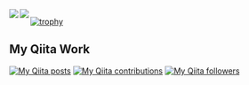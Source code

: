 <a href="https://github.com/anuraghazra/github-readme-stats">
  <img align="left" src="https://github-readme-stats.vercel.app/api?username=nizi24&count_private=true&show_icons=true" />
</a>
<a href="https://github.com/anuraghazra/github-readme-stats">
  <img align="left" src="https://github-readme-stats.vercel.app/api/top-langs/?username=nizi24&count_private=true" />
</a>

[![trophy](https://github-profile-trophy.vercel.app/?username=nizi24)](https://github.com/ryo-ma/github-profile-trophy)

## My Qiita Work
[![My Qiita posts](https://qiita-badge.apiapi.app/s/nizi24/posts.svg)](http://qiita.com/nizi24)
[![My Qiita contributions](https://qiita-badge.apiapi.app/s/nizi24/contributions.svg)](http://qiita.com/nizi24)
[![My Qiita followers](https://qiita-badge.apiapi.app/s/nizi24/followers.svg)](http://qiita.com/nizi24)
